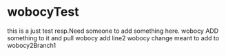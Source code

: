 # wobocyTest
this is a just test resp.Need someone to add something here.
wobocy ADD something to it and pull
wobocy add line2
wobocy change meant to add to wobocy2Branch1